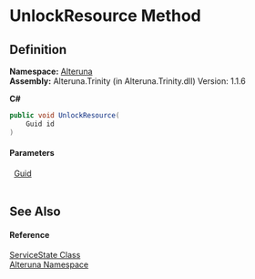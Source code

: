 # UnlockResource Method




## Definition
**Namespace:** <a href="N_Alteruna">Alteruna</a>  
**Assembly:** Alteruna.Trinity (in Alteruna.Trinity.dll) Version: 1.1.6

**C#**
``` C#
public void UnlockResource(
	Guid id
)
```



#### Parameters
<dl><dt>  <a href="https://learn.microsoft.com/dotnet/api/system.guid" target="_blank" rel="noopener noreferrer">Guid</a></dt><dd> </dd></dl>

## See Also


#### Reference
<a href="T_Alteruna_ServiceState">ServiceState Class</a>  
<a href="N_Alteruna">Alteruna Namespace</a>  
